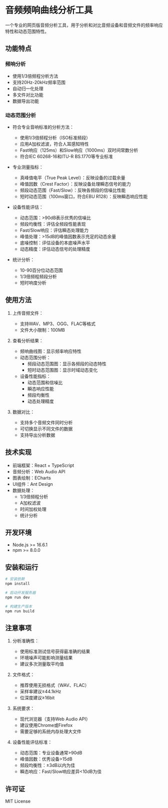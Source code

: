 # 音频频响曲线分析工具

一个专业的网页版音频分析工具，用于分析和对比音频设备和音频文件的频率响应特性和动态范围特性。

## 功能特点

### 频响分析
- 使用1/3倍频程分析方法
- 支持20Hz-20kHz频率范围
- 自动归一化处理
- 多文件对比功能
- 数据导出功能

### 动态范围分析
- 符合专业音响标准的分析方法：
  - 使用1/3倍频程分析（ISO标准频段）
  - 应用A加权滤波，符合人耳感知特性
  - Fast响应（125ms）和Slow响应（1000ms）双时间常数分析
  - 符合IEC 60268-16和ITU-R BS.1770等专业标准

- 专业测量指标：
  - 真峰值电平（True Peak Level）：反映设备的过载余量
  - 峰值因数（Crest Factor）：反映设备处理瞬态信号的能力
  - 频段动态范围（Fast/Slow）：反映各频段的信噪比性能
  - 短时动态范围（100ms窗口，符合EBU R128）：反映瞬态响应性能

- 设备性能评估：
  - 动态范围：>90dB表示优秀的信噪比
  - 频段均衡性：评估全频段性能表现
  - Fast/Slow响应：评估瞬态处理能力
  - 峰值处理：>15dB的峰值因数表示充足的动态余量
  - 底噪控制：评估设备的本底噪声水平
  - 动态精度：评估动态信号的处理精度

- 统计分析：
  - 10-90百分位动态范围
  - 1/3倍频程频段分析
  - 短时响度分析

## 使用方法

1. 上传音频文件：
   - 支持WAV、MP3、OGG、FLAC等格式
   - 文件大小限制：100MB

2. 查看分析结果：
   - 频响曲线图：显示频率响应特性
   - 动态范围分析：
     - 频段动态范围图：显示各频段的动态特性
     - 短时动态范围图：显示时域动态变化
   - 设备性能指标：
     - 动态范围和信噪比
     - 瞬态响应性能
     - 频段均衡性
     - 动态处理精度

3. 数据对比：
   - 支持多个音频文件同时分析
   - 可切换显示不同文件的数据
   - 支持导出分析数据

## 技术实现

- 前端框架：React + TypeScript
- 音频分析：Web Audio API
- 图表绘制：ECharts
- UI组件：Ant Design
- 数据处理：
  - 1/3倍频程分析
  - A加权滤波
  - 时间加权处理
  - 统计分析

## 开发环境

- Node.js >= 16.6.1
- npm >= 8.0.0

## 安装和运行

```bash
# 安装依赖
npm install

# 启动开发服务器
npm run dev

# 构建生产版本
npm run build
```

## 注意事项

1. 分析准确性：
   - 使用标准测试信号获得最准确的结果
   - 环境噪声可能影响测量结果
   - 建议多次测量取平均值

2. 文件格式：
   - 推荐使用无损格式（WAV、FLAC）
   - 采样率建议≥44.1kHz
   - 位深度建议≥16bit

3. 系统要求：
   - 现代浏览器（支持Web Audio API）
   - 建议使用Chrome或Firefox
   - 需要足够的系统内存处理大文件

4. 设备性能评估标准：
   - 动态范围：专业设备通常>90dB
   - 峰值因数：优秀设备>15dB
   - 频段均衡性：±3dB以内为佳
   - 瞬态响应：Fast/Slow响应差异<10dB为佳

## 许可证

MIT License

